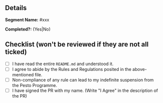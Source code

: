 ## Details
**Segment Name:** #xxx

**Completed?:** (Yes|No)

## Checklist (won't be reviewed if they are not all ticked)
- [ ] I have read the entire `README.md` and understood it.
- [ ] I agree to abide by the Rules and Regulations posited in the above-mentioned file.
- [ ] Non-compliance of any rule can lead to my indefinite suspension from the Pesto Programme.
- [ ] I have signed the PR with my name. (Write "I Agree" in the description of the PR)